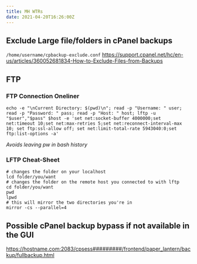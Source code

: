 ```yaml
---
title: MH WTRs
date: 2021-04-20T16:26:00Z
---
```


## Exclude Large file/folders in cPanel backups
`/home/username/cpbackup-exclude.conf`
https://support.cpanel.net/hc/en-us/articles/360052681834-How-to-Exclude-Files-from-Backups

## FTP
### FTP Connection Oneliner
```
echo -e "\nCurrent Directory: $(pwd)\n"; read -p "Username: " user; read -p "Password: " pass; read -p "Host: " host; lftp -u "$user","$pass" $host -e 'set net:socket-buffer 4000000;set net:timeout 10;set net:max-retries 5;set net:reconnect-interval-max 10; set ftp:ssl-allow off; set net:limit-total-rate 5943040:0;set ftp:list-options -a'
```
_Avoids leaving pw in bash history_

### LFTP Cheat-Sheet
```
# changes the folder on your localhost
lcd folder/you/want
# changes the folder on the remote host you connected to with lftp
cd folder/you/want
pwd
lpwd
# this will mirror the two directories you're in
mirror -cs --parallel=4
```

## Possible cPanel backup bypass if not available in the GUI
https://hostname.com:2083/cpsess#########/frontend/paper_lantern/backup/fullbackup.html


